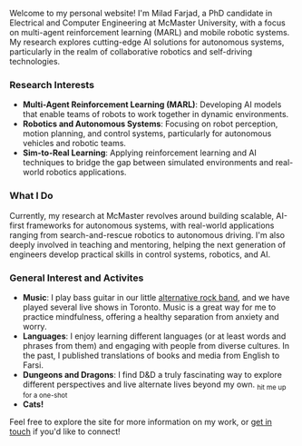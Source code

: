 Welcome to my personal website! I'm Milad Farjad, a PhD candidate in Electrical and Computer Engineering at McMaster University, with a focus on multi-agent reinforcement learning (MARL) and mobile robotic systems. My research explores cutting-edge AI solutions for autonomous systems, particularly in the realm of collaborative robotics and self-driving technologies.


### Research Interests
- **Multi-Agent Reinforcement Learning (MARL)**: Developing AI models that enable teams of robots to work together in dynamic environments.
- **Robotics and Autonomous Systems**: Focusing on robot perception, motion planning, and control systems, particularly for autonomous vehicles and robotic teams.
- **Sim-to-Real Learning**: Applying reinforcement learning and AI techniques to bridge the gap between simulated environments and real-world robotics applications.

### What I Do
Currently, my research at McMaster revolves around building scalable, AI-first frameworks for autonomous systems, with real-world applications ranging from search-and-rescue robotics to autonomous driving. I'm also deeply involved in teaching and mentoring, helping the next generation of engineers develop practical skills in control systems, robotics, and AI.

### General Interest and Activites
- **Music**: I play bass guitar in our little [alternative rock band](https://youtube.com/@1297_), and we have played several live shows in Toronto. Music is a great way for me to practice mindfulness, offering a healthy separation from anxiety and worry.
- **Languages**: I enjoy learning different languages (or at least words and phrases from them) and engaging with people from diverse cultures. In the past, I published translations of books and media from English to Farsi.
- **Dungeons and Dragons**: I find D&D a truly fascinating way to explore different perspectives and live alternate lives beyond my own. <sub>hit me up for a one-shot</sub>
- **Cats!**

Feel free to explore the site for more information on my work, or [get in touch](mailto:mfarjadnasab@gmail.com) if you'd like to connect!


